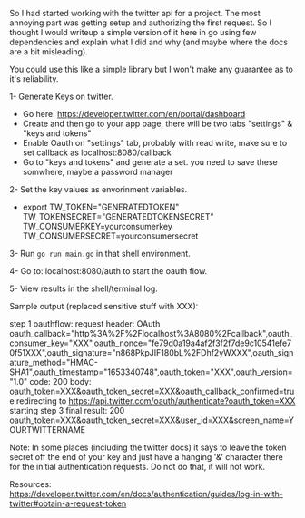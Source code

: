 So I had started working with the twitter api for a project. The most annoying part was getting setup and authorizing the first request. So I thought I would writeup a simple version of it here in go using few dependencies and explain what I did and why (and maybe where the docs are a bit misleading).

You could use this like a simple library but I won't make any guarantee as to it's reliability.

1- Generate Keys on twitter.
   - Go here: https://developer.twitter.com/en/portal/dashboard
   - Create and then go to your app page, there will be two tabs "settings" & "keys and tokens"
   - Enable Oauth on "settings" tab, probably with read write, make sure to set callback as localhost:8080/callback
   - Go to "keys and tokens" and generate a set. you need to save these somwhere, maybe a password manager

2- Set the key values as envorinment variables.
   - export TW_TOKEN="GENERATEDTOKEN" TW_TOKENSECRET="GENERATEDTOKENSECRET" TW_CONSUMERKEY=yourconsumerkey TW_CONSUMERSECRET=yourconsumersecret

3- Run `go run main.go` in that shell environment.

4- Go to: localhost:8080/auth to start the oauth flow.

5- View results in the shell/terminal log.

Sample output (replaced sensitive stuff with XXX):

step 1 oauthflow: 
request header: OAuth oauth_callback="http%3A%2F%2Flocalhost%3A8080%2Fcallback",oauth_consumer_key="XXX",oauth_nonce="fe79d0a19a4af2f3f2f7de9c10541efe70f51XXX",oauth_signature="n868PkpJIF180bL%2FDhf2yWXXX",oauth_signature_method="HMAC-SHA1",oauth_timestamp="1653340748",oauth_token="XXX",oauth_version="1.0"
code: 200 body: oauth_token=XXX&oauth_token_secret=XXX&oauth_callback_confirmed=true
redirecting to https://api.twitter.com/oauth/authenticate?oauth_token=XXX
starting step 3
final result: 
200 oauth_token=XXX&oauth_token_secret=XXX&user_id=XXX&screen_name=YOURTWITTERNAME

Note: In some places (including the twitter docs) it says to leave the token secret off the end of your key and just have a hanging '&' character there for the initial authentication requests. Do not do that, it will not work.

Resources:
https://developer.twitter.com/en/docs/authentication/guides/log-in-with-twitter#obtain-a-request-token